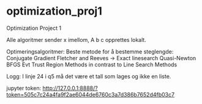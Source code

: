 ﻿# optimization_proj1
Optimization Project 1

Alle algoritmer sender x imellom, A b c opprettes lokalt.

Optimeringsalgoritmer: 
Beste metode for å bestemme steglengde: Conjugate Gradient
Fletcher and Reeves -> Exact linesearch
Quasi-Newton BFGS
Evt Trust Region Methods in contrast to Line Search Methods

Logg:
I linje 24 i q5 må det være et tall som lages og ikke en liste.

jupyter token:
http://127.0.0.1:8888/?token=505c7c24a4fa9f2ae6044de6760c3a7d386b7652d4fb03c7

